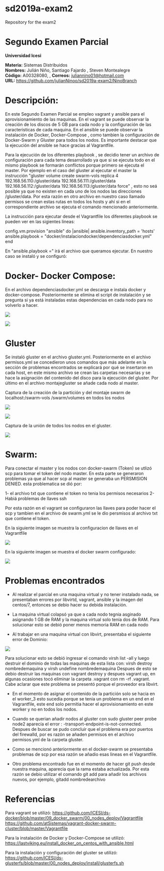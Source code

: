 # sd2019a-exam2
Repository for the exam2

# Segundo Examen Parcial  

**Universidad Icesi**  

**Materia:** Sistemas Distribuidos  
**Nombres:** Julián Niño, Santiago Fajardo , Steven Montealegre  
**Código:** A00328080,        ,
**Correos:** juliannino01@hotmail.com   
**URL:** https://github.com/julianNinoo/sd2019a-exam2/NinoBranch


# Descripción:  

En este Segundo Examen Parcial se empleo vagrant y ansible para el aprovisionamiento de las maquinas. En el vagrant se puede observar la creación de los discos de 5 GB  para cada nodo y la configuración de las  caracteristicas de cada maquina. En el ansible se puede  observar la instalación de Docker, Docker-Compose , como tambien la configuración de Docker-Swarm y Gluster para todos los nodos. Es importante destacar que la ejecución del ansible se hace gracias al Vagrantfile.

Para la ejecución de los diferentes playbook , se decidio tener un archivo de configuración para cada tema desarrollado ya que si se ejecuta todo en el mismo playbook se formarán conflictos porque primero se ejecuta el master. Por ejemplo en el caso del gluster al ejecutar el master la instrucción  "gluster volume create swarm-vols replica 4 192.168.56.110:/gluster/data 192.168.56.111:/gluster/data 192.168.56.112:/gluster/data 192.168.56.113:/gluster/data force" , esto no seá posible ya que no existen en cada uno de los nodos las direcciones /gluster/data. Por esta razón en otro archivo en nuestro caso llamado permisos se crean estas rutas en todos los hosts y ahí si en el correspondiente archivo se ejecuta el comando mencionado anteriormente. 

La instrucción para ejecutar desde el Vagrantfile los diferentes playbook se pueden ver en las sigientes lineas: 

config.vm.provision "ansible" do |ansible|
 ansible.inventory_path = 'hosts'
 ansible.playbook = "docker/instalaciondocker/dependenciasdocker.yml"
 end

En "ansible.playbook ="  irá el archivo que queramos ejecutar. En nuestro caso se instaló y se configuró:

# Docker- Docker Compose:

En el archivo dependenciasdocker.yml se descarga e instala docker y docker-compose. Posteriormente se elimina el script de instalación y se pregunta si ya está instaladas estas dependencias en cada nodo para no volverlo a hacer. 

![](Imagenes/ansible.png) 

![](Imagenes/ansible2.png)

# Gluster

Se instaló gluster en el archivo gluster.yml. Posteriormente en el archivo permisos.yml se concedieron unos comandos que más adelante en la sección de problemas encontrados se explicará por qué se insertaron en cada host, en este mismo archivo se crean las carpetas necesarias y se hace la asignación del contenido del disco para la ejecución del gluster. Por último en el archivo montajegluster se añade cada nodo al master.

Captura de la creación de la partición y del montaje swarm de localhost:/swarm-vols /swarm/volumes en todos los nodos 

![](Imagenes/volumes3.png) 


![](Imagenes/volumes.png) 


Captura de la unión de todos los nodos en el gluster.


![](Imagenes/pool.png) 


# Swarm: 

Para conectar el master y los nodos con docker-swarm (Token) se utlizó scp para tomar el token del nodo master. En esta parte se generaron problemas ya que al hacer scp al master se generaba un PERSMISION DENIED. esta problematica se dió por:

1- el archivo txt que contiene el token no tenia los permisos necesarios
2- Habiá problemas de llaves ssh 

Por esta razón en el vagrant se configuraron las llaves para poder hacer el scp y tambien en el archivo de swarm.yml se le dio persmisos al archivo txt que contiene el token. 

En la siguiente imagen se muestra la configuracion de llaves en el Vagrantfile

![](Imagenes/ssh.png)


En la siguiente imagen se muestra el docker swarm configurado:

![](Imagenes/swarm.png)



# Problemas encontrados 

- Al realizar el parcial en una maquina virtual y no tener instalado nada, se presentaban errores por libvirtd, vagrant, ansible y la imagen del centos/7, entonces se debio hacer su debida instalación. 

- La maquina virtual colapsó  ya que a cada nodo tegnia asginado asignando  1 GB de RAM  y la maquina virtual solo tenía dos de RAM. Para solucionar esto se debió poner menos memoria RAM en cada nodo 

- Al trabajar en una maquina virtual con libvirt, presentaba el siguiente error de Dominio: 

![](Imagenes/dominio.png)

Para solucionar esto se debió ingresar el comando virsh list -all y luego destruir el dominio de todas las maquinas de esta lista con:                          virsh destroy nombredemaquina y virsh undefine nombredemaquina 
Despues de esto se debio destruir las maquinas con vagrant destroy y despues vagrant up, en algunas ocasiones tocó eliminar la carpeta .vagrant con rm -rf .vagrant. Cabe aclarar que este problema se presentó porque el proveedor era libvirt.

- En el momento de asignar el contenido de la partición solo se hacia en el worker_3 esto sucedia porque se tenia un problema en un end en el Vagrantfile, este end solo permitia hacer el aprovisionamiento en este worker y no en todos los nodos. 

- Cuando se querian añadir nodos al gluster con sudo gluster peer probe node2 aparecía el error : -transport-endpoint-is-not-connected. Despues de buscar se pudo concluir que el problema era por puertos del firewalld, por es razón se añaden permisos en el archivo permisos.yml de la carpeta gluster.

- Como se mencionó anteriormente en el docker-swarm se presentaba problemas de scp por esa razón se añadio esas lineas en el Vagrantfile.

- Otro problema encontrado fue en el momento de hacer git push desde nuestra maquina, aparecia que la rama estaba actualizada. Por esta razón se debio utilizar el comando git add para añadir los archivos nuevos, por ejemplo, gitadd nombredearchivo


# Referencias 
Para vagrant se utilizó:
https://github.com/ICESI/ds-docker/blob/master/09_docker_swarm/00_nodes_deploy/Vagrantfile
https://github.com/atSistemas/vagrant-docker-swarm-cluster/blob/master/Vagrantfile

Para la instalación de Docker y Docker-Compose se utilizó:
 https://lastviking.eu/install_docker_on_centos_with_ansible.html
 
Para la instalación y configuración del gluster se utilizó:
https://github.com/ICESI/ds-glusterfs/blob/master/00_nodes_deploy/install/glusterfs.sh


